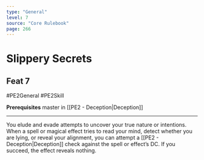 ```yaml
---
type: "General"
level: 7
source: "Core Rulebook"
page: 266
---
```

# Slippery Secrets
## Feat 7
#PE2General #PE2Skill 

**Prerequisites** master in [[PE2 - Deception|Deception]]

---
You elude and evade attempts to uncover your true nature or intentions. When a spell or magical effect tries to read your mind, detect whether you are lying, or reveal your alignment, you can attempt a [[PE2 - Deception|Deception]] check against the spell or effect’s DC. If you succeed, the effect reveals nothing.